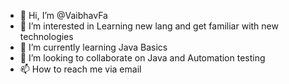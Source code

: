- 👋 Hi, I’m @VaibhavFa
- 👀 I’m interested in Learning new lang and get familiar with new technologies
- 🌱 I’m currently learning Java Basics
- 💞️ I’m looking to collaborate on Java and Automation testing
- 📫 How to reach me via email

<!---
VaibhavFa/VaibhavFa is a ✨ special ✨ repository because its `README.md` (this file) appears on your GitHub profile.
You can click the Preview link to take a look at your changes.
--->
